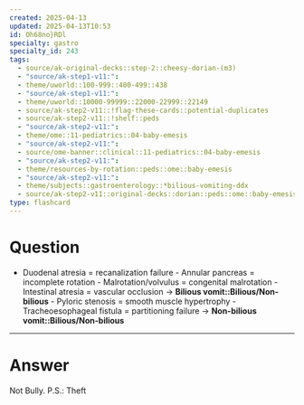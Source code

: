 ```yaml
---
created: 2025-04-13
updated: 2025-04-13T10:53
id: Oh68no}RDl
specialty: gastro
specialty_id: 243
tags:
  - source/ak-original-decks::step-2::cheesy-dorian-(m3)
  - "source/ak-step1-v11:": 
  - theme/uworld::100-999::400-499::438
  - "source/ak-step1-v11:": 
  - theme/uworld::10000-99999::22000-22999::22149
  - source/ak-step2-v11::!flag-these-cards::potential-duplicates
  - source/ak-step2-v11::!shelf::peds
  - "source/ak-step2-v11:": 
  - theme/ome::11-pediatrics::04-baby-emesis
  - "source/ak-step2-v11:": 
  - source/ome-banner::clinical::11-pediatrics::04-baby-emesis
  - "source/ak-step2-v11:": 
  - theme/resources-by-rotation::peds::ome::baby-emesis
  - "source/ak-step2-v11:": 
  - theme/subjects::gastroenterology::*bilious-vomiting-ddx
  - source/ak-step2-v11::original-decks::dorian::peds::ome::baby-emesis"
type: flashcard
---
```


# Question
- Duodenal atresia = recanalization failure   - Annular pancreas = incomplete rotation  - Malrotation/volvulus = congenital malrotation  - Intestinal atresia = vascular occlusion → **Bilious vomit::Bilious/Non-bilious**     - Pyloric stenosis = smooth muscle hypertrophy     - Tracheoesophageal fistula = partitioning failure  → **Non-bilious vomit::Bilious/Non-bilious**

---

# Answer
Not Bully. P.S.: Theft